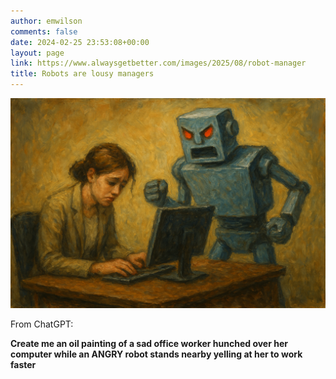 ```yaml
---
author: emwilson
comments: false
date: 2024-02-25 23:53:08+00:00
layout: page
link: https://www.alwaysgetbetter.com/images/2025/08/robot-manager
title: Robots are lousy managers
---
```


[![Robot Manager](/images/2025/08/robot-manager.png)](/images/2025/08/robot-manager.png)

From ChatGPT:

**Create me an oil painting of a sad office worker hunched over her computer while an ANGRY robot stands nearby yelling at her to work faster**